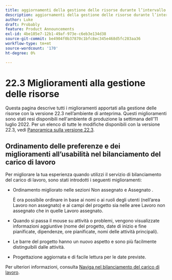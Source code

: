```yaml
---
title: aggiornamenti della gestione delle risorse durante l’intervallo di tempo per la versione 22.3
description: aggiornamenti della gestione delle risorse durante l’intervallo di tempo per la versione 22.3
author: Luke
draft: Probably
feature: Product Announcements
exl-id: 4be185e7-12b1-49af-973e-c6eb3e134d38
source-git-commit: be4904f0b37870c1bfc8ec345e468d5fc283aa36
workflow-type: tm+mt
source-wordcount: '170'
ht-degree: 0%

---
```


# 22.3 Miglioramenti alla gestione delle risorse

Questa pagina descrive tutti i miglioramenti apportati alla gestione delle risorse con la versione 22.3 nell’ambiente di anteprima. Questi miglioramenti sono stati resi disponibili nell&#39;ambiente di produzione la settimana dell&#39;11 luglio 2022. Per un elenco di tutte le modifiche disponibili con la versione 22.3, vedi [Panoramica sulla versione 22.3](../../../product-announcements/product-releases/22.3-release-activity/22-3-release-overview.md).

## Ordinamento delle preferenze e dei miglioramenti all’usabilità nel bilanciamento del carico di lavoro

Per migliorare la tua esperienza quando utilizzi il servizio di bilanciamento del carico di lavoro, sono stati introdotti i seguenti miglioramenti:

* Ordinamento migliorato nelle sezioni Non assegnato e Assegnato .

   È ora possibile ordinare in base ai nomi o ai ruoli degli utenti (nell’area Lavoro non assegnato) e ai campi del progetto sia nelle aree Lavoro non assegnato che in quelle Lavoro assegnato.

* Quando si passa il mouse su attività o problemi, vengono visualizzate informazioni aggiuntive (nome del progetto, date di inizio e fine pianificate, dipendenze, ore pianificate, nomi delle attività principali).

* Le barre del progetto hanno un nuovo aspetto e sono più facilmente distinguibili dalle attività.

* Progettazione aggiornata e di facile lettura per le date previste.


Per ulteriori informazioni, consulta [Naviga nel bilanciamento del carico di lavoro](/help/quicksilver/resource-mgmt/workload-balancer/navigate-the-workload-balancer.md).

